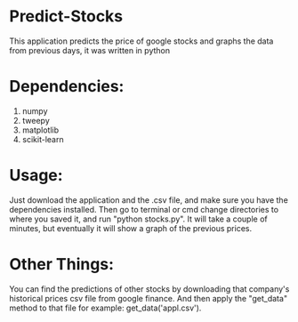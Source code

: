 # Predict-Stocks
This application predicts the price of google stocks and graphs the data from previous days, it was written in python

# Dependencies:
1. numpy 
2. tweepy
3. matplotlib
4. scikit-learn

# Usage:
Just download the application and the .csv file, and make sure you have the dependencies installed. Then go to terminal or cmd
change directories to where you saved it, and run "python stocks.py". It will take a couple of minutes, but eventually it will 
show a graph of the previous prices. 

# Other Things:
You can find the predictions of other stocks by downloading that company's historical prices csv file from google finance. And 
then apply the "get_data" method to that file for example: get_data('appl.csv').
